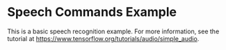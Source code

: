 # Speech Commands Example

This is a basic speech recognition example. For more information, see the
tutorial at https://www.tensorflow.org/tutorials/audio/simple_audio.
